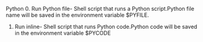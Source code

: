 Python
0. Run Python file-  Shell script that runs a Python script.Python file name will be saved in the environment variable $PYFILE.

1. Run inline- Shell script that runs Python code.Python code will be saved in the environment variable $PYCODE
